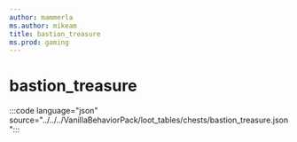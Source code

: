 ```yaml
---
author: mammerla
ms.author: mikeam
title: bastion_treasure
ms.prod: gaming
---
```


# bastion_treasure

:::code language="json" source="../../../VanillaBehaviorPack/loot_tables/chests/bastion_treasure.json":::